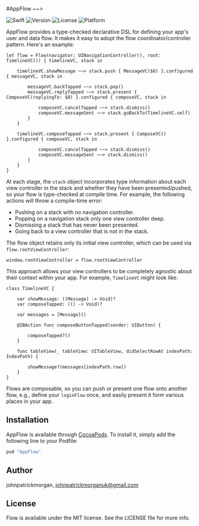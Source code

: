 #AppFlow ~~>

![Swift](https://img.shields.io/badge/Swift-3.0-green.svg?style=plastic)
![Version](https://img.shields.io/cocoapods/v/Flow.svg?style=flat)
![License](https://img.shields.io/cocoapods/l/Flow.svg?style=flat)
![Platform](https://img.shields.io/cocoapods/p/Flow.svg?style=flat)

AppFlow provides a type-checked declarative DSL for defining your app's user and data flow. It makes it easy to adopt the flow coordinator/controller pattern. Here's an example:


    let flow = Flow(navigator: UINavigationController(), root: TimelineVC()) { timelineVC, stack in
        
        timelineVC.showMessage ~~> stack.push { MessageVC($0) }.configured { messageVC, stack in
            
            messageVC.backTapped ~~> stack.pop()
            messageVC.replyTapped ~~> stack.present { ComposeVC(replyingTo: $0) }.configured { composeVC, stack in
            
            	composeVC.cancelTapped ~~> stack.dismiss()
            	composeVC.messageSent ~~> stack.goBackTo(TimelineVC.self)
            }
        }
        
        timelineVC.composeTapped ~~> stack.present { ComposeVC() }.configured { composeVC, stack in
            
            	composeVC.cancelTapped ~~> stack.dismiss()
            	composeVC.messageSent ~~> stack.dismiss()
            }
        }
    }
  
At each stage, the `stack` object incorporates type information about each view controller in the stack and whether they have been presented/pushed, so your flow is type-checked at compile time. For example, the following actions will throw a compile-time error:

- Pushing on a stack with no navigation controller.
- Popping on a navigation stack only one view controller deep.
- Dismissing a stack that has never been presented.
- Going back to a view controller that is not in the stack. 

The flow object retains only its initial view controller, which can be used via `flow.rootViewController`:

	window.rootViewController = flow.rootViewController

This approach allows your view controllers to be completely agnostic about their context within your app. For example, `TimelineVC` might look like:

	class TimelineVC {
	
		var showMessage: ((Message) -> Void)?
		var composeTapped: (() -> Void)?
		
		var messages = [Message]()
		
		@IBAction func composeButtonTapped(sender: UIButton) {
			
			composeTapped?()
		}
		
		func tableView(_ tableView: UITableView, didSelectRowAt indexPath: IndexPath) {
        
        	showMessage?(messages[indexPath.row])
    	}
	}

Flows are composable, so you can push or present one flow onto another flow, e.g., define your `loginFlow` once, and easily present it form various places in your app.

## Installation

AppFlow is available through [CocoaPods](http://cocoapods.org). To install
it, simply add the following line to your Podfile:

```ruby
pod "AppFlow"
```

## Author

johnpatrickmorgan, johnpatrickmorganuk@gmail.com

## License

Flow is available under the MIT license. See the LICENSE file for more info.
